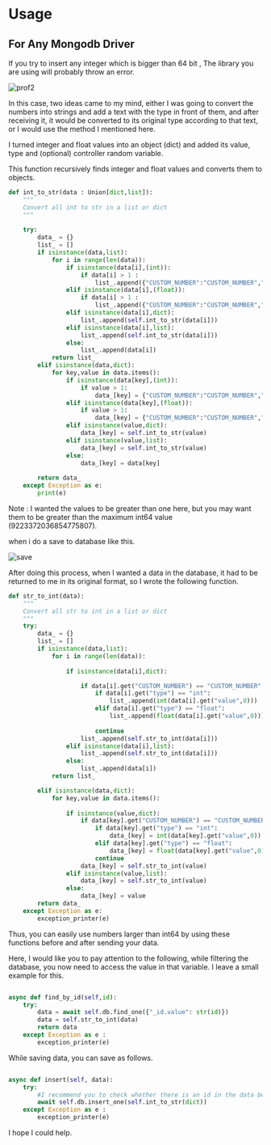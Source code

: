 
# Usage

## For Any Mongodb Driver

If you try to insert any integer which is bigger than 64 bit , The library you are using will probably throw an error.

![prof2](https://i.ibb.co/C8MG8dB/resim-2022-02-11-035339.png)

In this case, two ideas came to my mind, either I was going to convert the numbers into strings and add a text with the type in front of them, and after receiving it, it would be converted to its original type according to that text, or I would use the method I mentioned here.

I turned integer and float values ​​into an object (dict) and added its value, type and (optional) controller random variable.


This function recursively finds integer and float values ​​and converts them to objects.
```python
def int_to_str(data : Union[dict,list]):
    """
    Convert all int to str in a list or dict
    """
    
    try:
        data_ = {}
        list_ = []
        if isinstance(data,list):
            for i in range(len(data)):
                if isinstance(data[i],(int)):
                    if data[i] > 1 :
                        list_.append({"CUSTOM_NUMBER":"CUSTOM_NUMBER","value":str(data[i]), "type":"int"})
                elif isinstance(data[i],(float)):
                    if data[i] > 1 :
                        list_.append({"CUSTOM_NUMBER":"CUSTOM_NUMBER","value":str(data[i]), "type":"float"})
                elif isinstance(data[i],dict):
                    list_.append(self.int_to_str(data[i]))
                elif isinstance(data[i],list):
                    list_.append(self.int_to_str(data[i]))
                else:
                    list_.append(data[i])
            return list_
        elif isinstance(data,dict):
            for key,value in data.items():
                if isinstance(data[key],(int)):
                    if value > 1:
                        data_[key] = {"CUSTOM_NUMBER":"CUSTOM_NUMBER","value":str(data[key]), "type":"int"}
                elif isinstance(data[key],(float)):
                    if value > 1:
                        data_[key] = {"CUSTOM_NUMBER":"CUSTOM_NUMBER","value":str(data[key]), "type":"float"}
                elif isinstance(value,dict):
                    data_[key] = self.int_to_str(value)
                elif isinstance(value,list):
                    data_[key] = self.int_to_str(value)
                else:
                    data_[key] = data[key]
        
        return data_
    except Exception as e:
        print(e)
```

Note : I wanted the values ​​to be greater than one here, but you may want them to be greater than the maximum int64 value (9223372036854775807).


when i do a save to database like this.

![save](https://i.ibb.co/VtGHNBF/resim-2022-02-11-040825.png)


After doing this process, when I wanted a data in the database, it had to be returned to me in its original format, so I wrote the following function.

```python
def str_to_int(data):
    """
    Convert all str to int in a list or dict
    """
    try:
        data_ = {}
        list_ = []
        if isinstance(data,list):
            for i in range(len(data)):
                
                if isinstance(data[i],dict):

                    if data[i].get("CUSTOM_NUMBER") == "CUSTOM_NUMBER":
                        if data[i].get("type") == "int":
                            list_.append(int(data[i].get("value",0)))
                        elif data[i].get("type") == "float":
                            list_.append(float(data[i].get("value",0)))
                    
                        continue
                    list_.append(self.str_to_int(data[i]))
                elif isinstance(data[i],list):
                    list_.append(self.str_to_int(data[i]))
                else:
                    list_.append(data[i])
            return list_

        elif isinstance(data,dict):
            for key,value in data.items():
                
                if isinstance(value,dict):
                    if data[key].get("CUSTOM_NUMBER") == "CUSTOM_NUMBER":
                        if data[key].get("type") == "int":
                            data_[key] = int(data[key].get("value",0))
                        elif data[key].get("type") == "float":
                            data_[key] = float(data[key].get("value",0))
                        continue
                    data_[key] = self.str_to_int(value)
                elif isinstance(value,list):
                    data_[key] = self.str_to_int(value)
                else:
                    data_[key] = value
        return data_
    except Exception as e:
        exception_printer(e)
```

Thus, you can easily use numbers larger than int64 by using these functions before and after sending your data.

Here, I would like you to pay attention to the following, while filtering the database, you now need to access the value in that variable. I leave a small example for this.

```python

async def find_by_id(self,id):
    try:
        data = await self.db.find_one({"_id.value": str(id)})
        data = self.str_to_int(data)
        return data
    except Exception as e :
        exception_printer(e)
```

While saving data, you can save as follows.

```python

async def insert(self, data):
    try:
        #I recommend you to check whether there is an id in the data beforehand, or whether the data is none.
        await self.db.insert_one(self.int_to_str(dict))
    except Exception as e :
        exception_printer(e)

```

I hope I could help.
